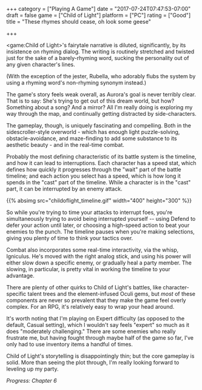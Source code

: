 +++
category = ["Playing A Game"]
date = "2017-07-24T07:47:53-07:00"
draft = false
game = ["Child of Light"]
platform = ["PC"]
rating = ["Good"]
title = "These rhymes should cease, oh look some geese"

+++

<game:Child of Light>'s fairytale narrative is diluted, significantly, by its insistence on rhyming dialog.  The writing is routinely stretched and twisted just for the sake of a barely-rhyming word, sucking the personality out of any given character's lines.

(With the exception of the jester, Rubella, who adorably flubs the system by using a rhyming word's non-rhyming synonym instead.)

The game's story feels weak overall, as Aurora's goal is never terribly clear.  That is to say: She's trying to get out of this dream world, but how?  Something about a song?  And a mirror?  All I'm really doing is exploring my way through the map, and continually getting distracted by side-characters.

The gameplay, though, is uniquely fascinating and compelling.  Both in the sidescroller-style overworld - which has enough light puzzle-solving, obstacle-avoidance, and maze-finding to add some substance to its aesthetic beauty - and in the real-time combat.

Probably the most defining characteristic of its battle system is the timeline, and how it can lead to interruptions.  Each character has a speed stat, which defines how quickly it progresses through the "wait" part of the battle timeline; and each action you select has a speed, which is how long it spends in the "cast" part of the timeline.  While a character is in the "cast" part, it can be interrupted by an enemy attack.

{{% absimg src="childoflight_timeline.gif" width="400" height="300" %}}

So while you're trying to time your attacks to interrupt foes, you're simultaneously trying to avoid being interrupted yourself -- using Defend to defer your action until later, or choosing a high-speed action to beat your enemies to the punch.  The timeline pauses when you're making selections, giving you plenty of time to think your tactics over.

Combat also incorporates some real-time interactivity, via the whisp, Igniculus.  He's moved with the right analog stick, and using his power will either slow down a specific enemy, or gradually heal a party member.  The slowing, in particular, is pretty vital in working the timeline to your advantage.

There are plenty of other quirks to Child of Light's battles, like character-specific talent trees and the element-infused Oculi gems, but <i>most</i> of these components are never so prevalent that they make the game feel overly complex.  For an RPG, it's relatively easy to wrap your head around.

It's worth noting that I'm playing on Expert difficulty (as opposed to the default, Casual setting), which I wouldn't say feels "expert" so much as it does "moderately challenging."  There are some enemies who really frustrate me, but having fought through maybe half of the game so far, I've only had to use inventory items a handful of times.

Child of Light's storytelling is disappointingly thin; but the core gameplay is solid.  More than seeing the plot through, I'm really looking forward to leveling up my party.

<i>Progress: Chapter 6</i>
